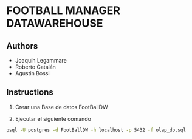 # FOOTBALL MANAGER DATAWAREHOUSE

## Authors

- Joaquín Legammare
- Roberto Catalán
- Agustin Bossi

## Instructions

1. Crear una Base de datos FootBallDW
  
2. Ejecutar el siguiente comando

```bash
psql -U postgres -d FootBallDW -h localhost -p 5432 -f olap_db.sql
```
